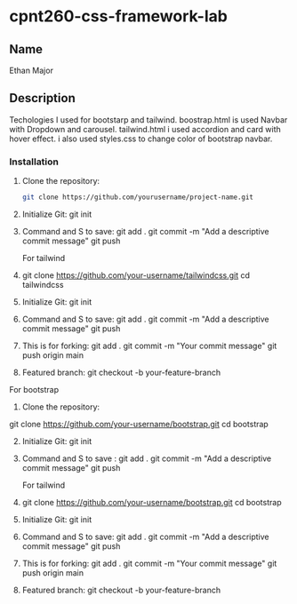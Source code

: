 # cpnt260-css-framework-lab

## Name

Ethan Major

## Description

Techologies I used for bootstarp and tailwind.
boostrap.html is used Navbar with Dropdown and carousel.
tailwind.html i used accordion and card with hover effect.
i also used styles.css to change color of bootstrap navbar.

### Installation

1. Clone the repository:

   ```bash
   git clone https://github.com/yourusername/project-name.git

   ```

2. Initialize Git:
   git init

3. Command and S to save:
   git add .
   git commit -m "Add a descriptive commit message"
   git push

   For tailwind

4. git clone https://github.com/your-username/tailwindcss.git
   cd tailwindcss

5. Initialize Git:
   git init

6. Command and S to save:
   git add .
   git commit -m "Add a descriptive commit message"
   git push

7. This is for forking:
   git add .
   git commit -m "Your commit message"
   git push origin main

8. Featured branch:
   git checkout -b your-feature-branch

For bootstrap

1. Clone the repository:

git clone https://github.com/your-username/bootstrap.git
cd bootstrap

2. Initialize Git:
   git init

3. Command and S to save :
   git add .
   git commit -m "Add a descriptive commit message"
   git push

   For tailwind

4. git clone https://github.com/your-username/bootstrap.git
   cd bootstrap

5. Initialize Git:
   git init

6. Command and S to save:
   git add .
   git commit -m "Add a descriptive commit message"
   git push

7. This is for forking:
   git add .
   git commit -m "Your commit message"
   git push origin main

8. Featured branch:
   git checkout -b your-feature-branch
